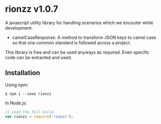 # rionzz v1.0.7

A javascript utility library for handling scenarios which we encouter while development.
- camelCaseResponse: A method to transform JSON keys to camel case so that one common standard is followed across a project.

This library is free and can be used anyways as required.
Even specific code can be extracted and used.

## Installation

Using npm:
```shell
$ npm i --save rionzz
```

In Node.js:
```js
// Load the full build.
var rionzz = require('rionzz');
```